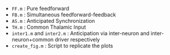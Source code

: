 *   `FF.m` : Pure feedforward
*   `FB.m` : Simultaneous feedforward-feedback
*   `AS.m` : Anticipated Synchronization
*   `TH.m` : Common Thalamic Input
*   `inter1.m` and `inter2.m` : Anticipation via inter-neuron and inter-neuron+common driver respectively
*   `create_fig.m` : Script to replicate the plots
